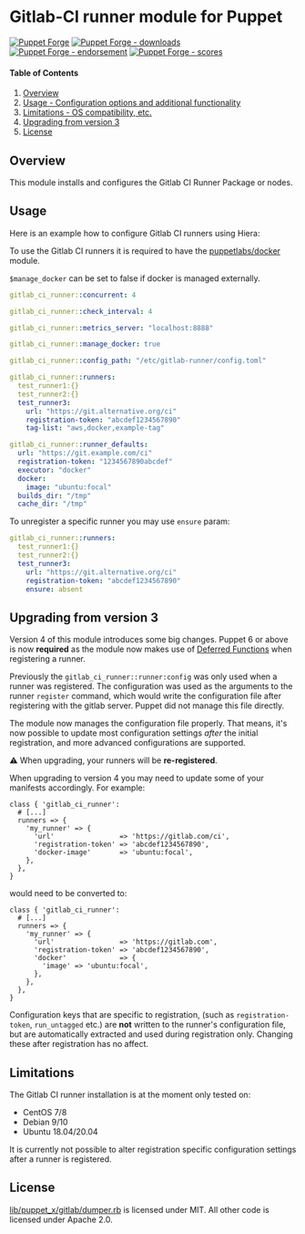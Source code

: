 # Gitlab-CI runner module for Puppet

[![Puppet Forge](https://img.shields.io/puppetforge/v/puppet/gitlab_ci_runner.svg)](https://forge.puppetlabs.com/puppet/gitlab_ci_runner)
[![Puppet Forge - downloads](https://img.shields.io/puppetforge/dt/puppet/gitlab_ci_runner.svg)](https://forge.puppetlabs.com/puppet/gitlab_ci_runner)
[![Puppet Forge - endorsement](https://img.shields.io/puppetforge/e/puppet/gitlab_ci_runner.svg)](https://forge.puppetlabs.com/puppet/gitlab_ci_runner)
[![Puppet Forge - scores](https://img.shields.io/puppetforge/f/puppet/gitlab_ci_runner.svg)](https://forge.puppetlabs.com/puppet/gitlab_ci_runner)

#### Table of Contents

1. [Overview](#overview)
1. [Usage - Configuration options and additional functionality](#usage)
1. [Limitations - OS compatibility, etc.](#limitations)
1. [Upgrading from version 3](#upgrading-from-version-3)
1. [License](#license)

## Overview

This module installs and configures the Gitlab CI Runner Package or nodes.

## Usage

Here is an example how to configure Gitlab CI runners using Hiera:

To use the Gitlab CI runners it is required to have the [puppetlabs/docker](https://forge.puppetlabs.com/puppetlabs/docker) module.

`$manage_docker` can be set to false if docker is managed externally.

```yaml
gitlab_ci_runner::concurrent: 4

gitlab_ci_runner::check_interval: 4

gitlab_ci_runner::metrics_server: "localhost:8888"

gitlab_ci_runner::manage_docker: true

gitlab_ci_runner::config_path: "/etc/gitlab-runner/config.toml"

gitlab_ci_runner::runners:
  test_runner1:{}
  test_runner2:{}
  test_runner3:
    url: "https://git.alternative.org/ci"
    registration-token: "abcdef1234567890"
    tag-list: "aws,docker,example-tag"

gitlab_ci_runner::runner_defaults:
  url: "https://git.example.com/ci"
  registration-token: "1234567890abcdef"
  executor: "docker"
  docker:
    image: "ubuntu:focal"
  builds_dir: "/tmp"
  cache_dir: "/tmp"
```

To unregister a specific runner you may use `ensure` param:

```yaml
gitlab_ci_runner::runners:
  test_runner1:{}
  test_runner2:{}
  test_runner3:
    url: "https://git.alternative.org/ci"
    registration-token: "abcdef1234567890"
    ensure: absent
```

## Upgrading from version 3

Version 4 of this module introduces some big changes.
Puppet 6 or above is now **required** as the module now makes use of [Deferred Functions](https://puppet.com/docs/puppet/6/deferring_functions.html) when registering a runner.

Previously the `gitlab_ci_runner::runner:config` was only used when a runner was registered.
The configuration was used as the arguments to the runner `register` command, which would write the configuration file after registering with the gitlab server.
Puppet did not manage this file directly.

The module now manages the configuration file properly.
That means, it's now possible to update most configuration settings *after* the initial registration, and more advanced configurations are supported.

:warning: When upgrading, your runners will be **re-registered**.

When upgrading to version 4 you may need to update some of your manifests accordingly.
For example:

```puppet
class { 'gitlab_ci_runner':
  # [...]
  runners => {
    'my_runner' => {
      'url'                => 'https://gitlab.com/ci',
      'registration-token' => 'abcdef1234567890',
      'docker-image'       => 'ubuntu:focal',
    },
  },
}
```

would need to be converted to:

```puppet
class { 'gitlab_ci_runner':
  # [...]
  runners => {
    'my_runner' => {
      'url'                => 'https://gitlab.com',
      'registration-token' => 'abcdef1234567890',
      'docker'             => {
        'image' => 'ubuntu:focal',
      },
    },
  },
}
```

Configuration keys that are specific to registration, (such as `registration-token`, `run_untagged` etc.) are **not** written to the runner's configuration file, but are automatically extracted and used during registration only.
Changing these after registration has no affect.

## Limitations

The Gitlab CI runner installation is at the moment only tested on:
* CentOS 7/8
* Debian 9/10
* Ubuntu 18.04/20.04

It is currently not possible to alter registration specific configuration settings after a runner is registered.

## License

[lib/puppet_x/gitlab/dumper.rb](lib/puppet_x/gitlab/dumper.rb) is licensed under MIT. All other code is licensed under Apache 2.0.
